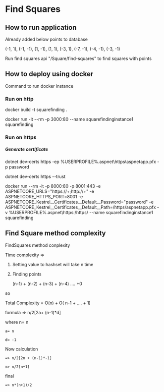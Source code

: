 
# Find Squares

## How to run application

Already added below points to database

(-1, 1), (-1, -1), (1, -1), (1, 1), (-3, 1), (-7, -1), (-4, -1), (-3, -1)

Run find squares api "/Square/find-squares" to find squares with points


## How to deploy using docker

Command to run docker instance


### Run on http
docker build -t squarefinding .

docker run -it --rm -p 3000:80 --name squarefindinginstance1 squarefinding


### Run on https

##### Generate certificate
dotnet dev-certs https -ep %USERPROFILE%\.aspnet\https\aspnetapp.pfx -p password

dotnet dev-certs https --trust

docker run --rm -it -p 8000:80 -p 8001:443 -e ASPNETCORE_URLS="https://+;http://+" -e ASPNETCORE_HTTPS_PORT=8001 -e ASPNETCORE_Kestrel__Certificates__Default__Password="password" -e ASPNETCORE_Kestrel__Certificates__Default__Path=/https/aspnetapp.pfx -v %USERPROFILE%\.aspnet\https:/https/ --name squarefindinginstance1 squarefinding


## Find Square method complexity

FindSquares method conplexity

Time complexity => 

1. Setting value to hashset will take n time 

2. Finding points

	(n-1) + (n-2) + (n-3) + (n-4) .... +0

so

Total Complexity = O(n) + O( n-1 + .... + 1)

formula => n/2[2a+ (n-1)*d]

where
	n= n

	a= n

	d= -1

Now calculation

	=> n/2[2n + (n-1)*-1]

	=> n/2[n+1]

final

	=> n*(n+1)/2

